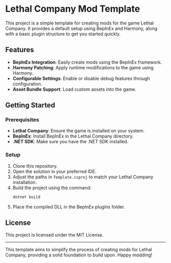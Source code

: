 # Lethal Company Mod Template

This project is a simple template for creating mods for the game Lethal Company. It provides a default setup using BepInEx and Harmony, along with a basic plugin structure to get you started quickly.

## Features
- **BepInEx Integration**: Easily create mods using the BepInEx framework.
- **Harmony Patching**: Apply runtime modifications to the game using Harmony.
- **Configurable Settings**: Enable or disable debug features through configuration.
- **Asset Bundle Support**: Load custom assets into the game.

## Getting Started

### Prerequisites
- **Lethal Company**: Ensure the game is installed on your system.
- **BepInEx**: Install BepInEx in the Lethal Company directory.
- **.NET SDK**: Make sure you have the .NET SDK installed.

### Setup
1. Clone this repository.
2. Open the solution in your preferred IDE.
3. Adjust the paths in `Template.csproj` to match your Lethal Company installation.
4. Build the project using the command:
   ```bash
   dotnet build
   ```
5. Place the compiled DLL in the BepInEx plugins folder.

## License
This project is licensed under the MIT License.

---

This template aims to simplify the process of creating mods for Lethal Company, providing a solid foundation to build upon. Happy modding!